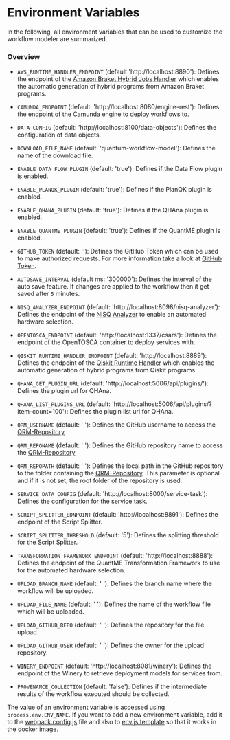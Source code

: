 # Environment Variables

In the following, all environment variables that can be used to customize the workflow modeler are summarized.

### Overview

* ```AWS_RUNTIME_HANDLER_ENDPOINT``` (default 'http://localhost:8890'): Defines the endpoint of the [Amazon Braket Hybrid Jobs Handler](https://github.com/UST-QuAntiL/amazon-braket-hybrid-jobs-handler) which enables the automatic generation of hybrid programs from Amazon Braket programs.

* ```CAMUNDA_ENDPOINT``` (default: 'http://localhost:8080/engine-rest'): Defines the endpoint of the Camunda engine to deploy workflows to.
           
* ```DATA_CONFIG``` (default: 'http://localhost:8100/data-objects'): Defines the configuration of data objects.

* ```DOWNLOAD_FILE_NAME``` (default: 'quantum-workflow-model'): Defines the name of the download file.

* ```ENABLE_DATA_FLOW_PLUGIN``` (default: 'true'): Defines if the Data Flow plugin is enabled.

* ```ENABLE_PLANQK_PLUGIN``` (default: 'true'): Defines if the PlanQK plugin is enabled.

* ```ENABLE_QHANA_PLUGIN``` (default: 'true'): Defines if the QHAna plugin is enabled.

* ```ENABLE_QUANTME_PLUGIN``` (default: 'true'): Defines if the QuantME plugin is enabled.

* ```GITHUB_TOKEN``` (default: ''): Defines the GitHub Token which can be used to make authorized requests. For more information take a look at [GitHub Token](https://docs.github.com/en/authentication/keeping-your-account-and-data-secure/creating-a-personal-access-token).

* ```AUTOSAVE_INTERVAL``` (default ms: '300000'): Defines the interval of the auto save feature. If changes are applied to the workflow then it get saved after `5` minutes. 

* ```NISQ_ANALYZER_ENDPOINT``` (default: 'http://localhost:8098/nisq-analyzer'): Defines the endpoint of the [NISQ Analyzer](https://github.com/UST-QuAntiL/nisq-analyzer) to enable an automated hardware selection.

* ```OPENTOSCA_ENDPOINT``` (default: 'http://localhost:1337/csars'): Defines the endpoint of the OpenTOSCA container to deploy services with.

* ```QISKIT_RUNTIME_HANDLER_ENDPOINT``` (default: 'http://localhost:8889'): Defines the endpoint of the [Qiskit Runtime Handler](https://github.com/UST-QuAntiL/qiskit-runtime-handler) which enables the automatic generation of hybrid programs from Qiskit programs.

* ```QHANA_GET_PLUGIN_URL``` (default: 'http://localhost:5006/api/plugins/'): Defines the plugin url for QHAna.

* ```QHANA_LIST_PLUGINS_URL``` (default: 'http://localhost:5006/api/plugins/?item-count=100'): Defines the plugin list url for QHAna.

* ```QRM_USERNAME``` (default: ' '): Defines the GitHub username to access the [QRM-Repository](../QRM-Repository)

* ```QRM_REPONAME``` (default: ' '): Defines the GitHub repository name to access the [QRM-Repository](../QRM-Repository)

* ```QRM_REPOPATH``` (default: ' '): Defines the local path in the GitHub repository to the folder containing the [QRM-Repository](../QRM-Repository). This parameter is optional and if it is not set, the root folder of the repository is used.

* ```SERVICE_DATA_CONFIG``` (default: 'http://localhost:8000/service-task'): Defines the configuration for the service task.

* ```SCRIPT_SPLITTER_EDNPOINT``` (default: 'http://localhost:8891'): Defines the endpoint of the Script Splitter.

* ```SCRIPT_SPLITTER_THRESHOLD``` (default: '5'): Defines the splitting threshold for the Script Splitter.

* ```TRANSFORMATION_FRAMEWORK_ENDPOINT``` (default: 'http://localhost:8888'): Defines the endpoint of the QuantME Transformation Framework to use for the automated hardware selection.

* ```UPLOAD_BRANCH_NAME``` (default: ' '): Defines the branch name where the workflow will be uploaded.

* ```UPLOAD_FILE_NAME``` (default: ' '): Defines the name of the workflow file which will be uploaded.

* ```UPLOAD_GITHUB_REPO``` (default: ' '): Defines the repository for the file upload.

* ```UPLOAD_GITHUB_USER``` (default: ' '): Defines the owner for the upload repository.

* ```WINERY_ENDPOINT``` (default: 'http://localhost:8081/winery'): Defines the endpoint of the Winery to retrieve deployment models for services from.

* ```PROVENANCE_COLLECTION``` (default: 'false'): Defines if the intermediate results of the workflow executed should be collected.

The value of an environment variable is accessed using `process.env.ENV_NAME`.
If you want to add a new environment variable, add it to the [webpack.config.js](../../components/bpmn-q/webpack.config.js) file and also to [env.js.template](../../components/bpmn-q/public/env.js.template) so that it works in the docker image.
